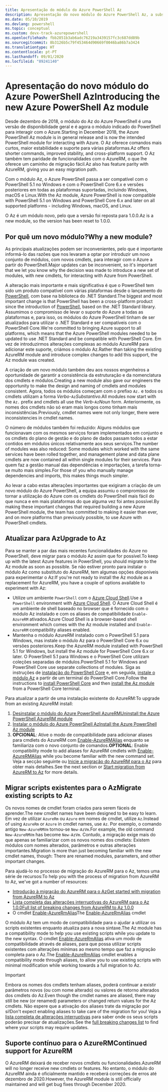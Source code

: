 ```yaml
---
title: Apresentação do módulo do Azure PowerShell Az
description: Apresentação do novo módulo do Azure PowerShell Az, a substituição do módulo AzureRM.
ms.date: 05/10/2019
ms.devlang: powershell
ms.topic: conceptual
ms.custom: devx-track-azurepowershell
ms.openlocfilehash: fbb2851b3ab6adc76219a3439157fc3c687dd89b
ms.sourcegitcommit: 8b3126b5c79f453464d90669f0046ba86b7a3424
ms.translationtype: HT
ms.contentlocale: pt-PT
ms.lasthandoff: 09/01/2020
ms.locfileid: "89241140"
---
```

# <a name="introducing-the-new-azure-powershell-az-module"></a><span data-ttu-id="b1315-103">Apresentação do novo módulo do Azure PowerShell Az</span><span class="sxs-lookup"><span data-stu-id="b1315-103">Introducing the new Azure PowerShell Az module</span></span>

<span data-ttu-id="b1315-104">Desde dezembro de 2018, o módulo do Az do Azure PowerShell é uma versão de disponibilidade geral e é agora o módulo indicado do PowerShell para interagir com o Azure.</span><span class="sxs-lookup"><span data-stu-id="b1315-104">Starting in December 2018, the Azure PowerShell Az module is in general release and is now the intended PowerShell module for interacting with Azure.</span></span> <span data-ttu-id="b1315-105">O Az oferece comandos mais curtos, maior estabilidade e suporte para várias plataformas.</span><span class="sxs-lookup"><span data-stu-id="b1315-105">Az offers shorter commands, improved stability, and cross-platform support.</span></span> <span data-ttu-id="b1315-106">O Az também tem paridade de funcionalidades com o AzureRM, o que lhe oferece um caminho de migração fácil.</span><span class="sxs-lookup"><span data-stu-id="b1315-106">Az also has feature parity with AzureRM, giving you an easy migration path.</span></span>

<span data-ttu-id="b1315-107">Com o módulo Az, o Azure PowerShell passa a ser compatível com o PowerShell 5.1 no Windows e com o PowerShell Core 6.x e versões posteriores em todas as plataformas suportadas, incluindo Windows, macOS e Linux.</span><span class="sxs-lookup"><span data-stu-id="b1315-107">With the Az module, Azure PowerShell is now compatible with PowerShell 5.1 on Windows and PowerShell Core 6.x and later on all supported platforms - including Windows, macOS, and Linux.</span></span>

<span data-ttu-id="b1315-108">O Az é um módulo novo, pelo que a versão foi reposta para 1.0.0.</span><span class="sxs-lookup"><span data-stu-id="b1315-108">Az is a new module, so the version has been reset to 1.0.0.</span></span>

## <a name="why-a-new-module"></a><span data-ttu-id="b1315-109">Por quê um novo módulo?</span><span class="sxs-lookup"><span data-stu-id="b1315-109">Why a new module?</span></span>

<span data-ttu-id="b1315-110">As principais atualizações podem ser inconvenientes, pelo que é importante informá-lo das razões que nos levaram a optar por introduzir um novo conjunto de módulos, com novos cmdlets, para interagir com o Azure a partir do PowerShell.</span><span class="sxs-lookup"><span data-stu-id="b1315-110">Major updates can be inconvenient, so it's important that we let you know why the decision was made to introduce a new set of modules, with new cmdlets, for interacting with Azure from PowerShell.</span></span>

<span data-ttu-id="b1315-111">A alteração mais importante e mais significativa é que o PowerShell tem sido um produto compatível com várias plataformas desde o lançamento do [PowerShell](/powershell/scripting/overview), com base na biblioteca do .NET Standard.</span><span class="sxs-lookup"><span data-stu-id="b1315-111">The biggest and most important change is that PowerShell has been a cross-platform product since the introduction of [PowerShell](/powershell/scripting/overview), based on the .NET Standard library.</span></span>
<span data-ttu-id="b1315-112">Assumimos o compromisso de levar o suporte do Azure a todas as plataformas e, para isso, os módulos do Azure PowerShell tinham de ser atualizados para utilizar o .NET Standard e ser compatíveis com o PowerShell Core.</span><span class="sxs-lookup"><span data-stu-id="b1315-112">We're committed to bringing Azure support to all platforms, which means that the Azure PowerShell modules needed to be updated to use .NET Standard and be compatible with PowerShell Core.</span></span> <span data-ttu-id="b1315-113">Em vez de introduzirmos alterações complexas ao módulo AzureRM para adicionar este suporte, criámos o módulo Az.</span><span class="sxs-lookup"><span data-stu-id="b1315-113">Rather than taking the existing AzureRM module and introduce complex changes to add this support, the Az module was created.</span></span>

<span data-ttu-id="b1315-114">A criação de um novo módulo também deu aos nossos engenheiros a oportunidade de garantir a consistência da estruturação e da nomenclatura dos cmdlets e módulos.</span><span class="sxs-lookup"><span data-stu-id="b1315-114">Creating a new module also gave our engineers the opportunity to make the design and naming of cmdlets and modules consistent.</span></span> <span data-ttu-id="b1315-115">Agora, todos os módulos começam com o prefixo `Az.` e todos os cmdlets utilizam a forma _Verbo_-`Az`_Substantivo_.</span><span class="sxs-lookup"><span data-stu-id="b1315-115">All modules now start with the `Az.` prefix and cmdlets all use the _Verb_-`Az`_Noun_ form.</span></span> <span data-ttu-id="b1315-116">Anteriormente, os nomes dos cmdlets não só eram mais longos como tinham mais inconsistências.</span><span class="sxs-lookup"><span data-stu-id="b1315-116">Previously, cmdlet names were not only longer, there were inconsistencies in cmdlet names.</span></span>

<span data-ttu-id="b1315-117">O número de módulos também foi reduzido: Alguns módulos que funcionavam com os mesmos serviços foram implementados em conjunto e os cmdlets do plano de gestão e do plano de dados passam todos a estar contidos em módulos únicos relativamente aos seus serviços.</span><span class="sxs-lookup"><span data-stu-id="b1315-117">The number of modules was also reduced: Some modules which worked with the same services have been rolled together, and management plane and data plane cmdlets are now contained all within single modules for their services.</span></span> <span data-ttu-id="b1315-118">Para quem faz a gestão manual das dependências e importações, a tarefa torna-se muito mais simples.</span><span class="sxs-lookup"><span data-stu-id="b1315-118">For those of you who manually manage dependencies and imports, this makes things much simpler.</span></span>

<span data-ttu-id="b1315-119">Ao levar a cabo estas alterações importantes que exigiram a criação de um novo módulo do Azure PowerShell, a equipa assumiu o compromisso de tornar a utilização do Azure com os cmdlets do PowerShell mais fácil do que nunca e em mais plataformas do que alguma vez foi antes possível.</span><span class="sxs-lookup"><span data-stu-id="b1315-119">By making these important changes that required building a new Azure PowerShell module, the team has committed to making it easier than ever, and on more platforms than previously possible, to use Azure with PowerShell cmdlets.</span></span>

## <a name="upgrade-to-az"></a><span data-ttu-id="b1315-120">Atualizar para Az</span><span class="sxs-lookup"><span data-stu-id="b1315-120">Upgrade to Az</span></span>

<span data-ttu-id="b1315-121">Para se manter a par das mais recentes funcionalidades do Azure no PowerShell, deve migrar para o módulo Az assim que for possível.</span><span class="sxs-lookup"><span data-stu-id="b1315-121">To keep up with the latest Azure features in PowerShell, you should migrate to the Az module as soon as possible.</span></span> <span data-ttu-id="b1315-122">Se não estiver pronto para instalar o módulo Az como substituto do AzureRM, tem algumas opções disponíveis para experimentar o Az:</span><span class="sxs-lookup"><span data-stu-id="b1315-122">If you're not ready to install the Az module as a replacement for AzureRM, you have a couple of options available to experiment with Az:</span></span>

* <span data-ttu-id="b1315-123">Utilize um ambiente `PowerShell` com o [Azure Cloud Shell](/azure/cloud-shell/overview).</span><span class="sxs-lookup"><span data-stu-id="b1315-123">Use a `PowerShell` environment with [Azure Cloud Shell](/azure/cloud-shell/overview).</span></span> <span data-ttu-id="b1315-124">O Azure Cloud Shell é um ambiente de shell baseado no browser que é fornecido com o módulo Az instalado e com os aliases de compatibilidade `Enable-AzureRM` ativados.</span><span class="sxs-lookup"><span data-stu-id="b1315-124">Azure Cloud Shell is a browser-based shell environment which comes with the Az module installed and `Enable-AzureRM` compatibility aliases enabled.</span></span>
* <span data-ttu-id="b1315-125">Mantenha o módulo AzureRM instalado com o PowerShell 5.1 para Windows, mas instale o módulo Az para o PowerShell Core 6.x ou versões posteriores.</span><span class="sxs-lookup"><span data-stu-id="b1315-125">Keep the AzureRM module installed with PowerShell 5.1 for Windows, but install the Az module for PowerShell Core 6.x or later.</span></span> <span data-ttu-id="b1315-126">O PowerShell 5.1 para Windows e o PowerShell Core utilizam coleções separadas de módulos.</span><span class="sxs-lookup"><span data-stu-id="b1315-126">PowerShell 5.1 for Windows and PowerShell Core use separate collections of modules.</span></span> <span data-ttu-id="b1315-127">Siga as instruções de [instalação do PowerShell Core](/powershell/scripting/install/installing-powershell-core-on-windows) e, em seguida, [instale o módulo Az](install-az-ps.md) a partir de um terminal do PowerShell Core.</span><span class="sxs-lookup"><span data-stu-id="b1315-127">Follow the instructions to [install PowerShell Core](/powershell/scripting/install/installing-powershell-core-on-windows) and then [install the Az module](install-az-ps.md) from a PowerShell Core terminal.</span></span>

<span data-ttu-id="b1315-128">Para atualizar a partir de uma instalação existente do AzureRM:</span><span class="sxs-lookup"><span data-stu-id="b1315-128">To upgrade from an existing AzureRM install:</span></span>

1. [<span data-ttu-id="b1315-129">Desinstalar o módulo do Azure PowerShell AzureRM</span><span class="sxs-lookup"><span data-stu-id="b1315-129">Uninstall the Azure PowerShell AzureRM module</span></span>](/powershell/azure/uninstall-az-ps#uninstall-the-azurerm-module)
2. [<span data-ttu-id="b1315-130">Instalar o módulo do Azure PowerShell Az</span><span class="sxs-lookup"><span data-stu-id="b1315-130">Install the Azure PowerShell Az module</span></span>](install-az-ps.md)
3. <span data-ttu-id="b1315-131">**OPCIONAL**: Ative o modo de compatibilidade para adicionar aliases para cmdlets do AzureRM com [Enable-AzureRMAlias](/powershell/module/az.accounts/enable-azurermalias) enquanto se familiariza com o novo conjunto de comandos.</span><span class="sxs-lookup"><span data-stu-id="b1315-131">**OPTIONAL**: Enable compatibility mode to add aliases for AzureRM cmdlets with [Enable-AzureRMAlias](/powershell/module/az.accounts/enable-azurermalias) while you become familiar with the new command set.</span></span> <span data-ttu-id="b1315-132">Veja a secção seguinte ou [Inicie a migração do AzureRM para o Az](migrate-from-azurerm-to-az.md) para obter mais detalhes.</span><span class="sxs-lookup"><span data-stu-id="b1315-132">See the next section or [Start migration from AzureRM to Az](migrate-from-azurerm-to-az.md) for more details.</span></span>

## <a name="migrate-existing-scripts-to-az"></a><span data-ttu-id="b1315-133">Migrar scripts existentes para o Az</span><span class="sxs-lookup"><span data-stu-id="b1315-133">Migrate existing scripts to Az</span></span>

<span data-ttu-id="b1315-134">Os novos nomes de cmdlet foram criados para serem fáceis de aprender.</span><span class="sxs-lookup"><span data-stu-id="b1315-134">The new cmdlet names have been designed to be easy to learn.</span></span> <span data-ttu-id="b1315-135">Em vez de utilizar `AzureRm` ou `Azure` em nomes de cmdlet, utilize `Az`.</span><span class="sxs-lookup"><span data-stu-id="b1315-135">Instead of using `AzureRm` or `Azure` in cmdlet names, use `Az`.</span></span> <span data-ttu-id="b1315-136">Por exemplo, o comando antigo `New-AzureRMVm` tornou-se `New-AzVm`.</span><span class="sxs-lookup"><span data-stu-id="b1315-136">For example, the old command `New-AzureRMVm` has become `New-AzVm`.</span></span>
<span data-ttu-id="b1315-137">Contudo, a migração exige mais do que apenas se familiarizar com os novos nomes dos cmdlets: Existem módulos com nomes alterados, parâmetros e outras alterações importantes.</span><span class="sxs-lookup"><span data-stu-id="b1315-137">Migration is more than just becoming familiar with the new cmdlet names, though: There are renamed modules, parameters, and other important changes.</span></span>

<span data-ttu-id="b1315-138">Para ajudá-lo no processo de migração do AzureRM para o Az, temos uma série de recursos:</span><span class="sxs-lookup"><span data-stu-id="b1315-138">To help you with the process of migration from AzureRM to Az, we've got a number of resources:</span></span>

* [<span data-ttu-id="b1315-139">Introdução à migração do AzureRM para o Az</span><span class="sxs-lookup"><span data-stu-id="b1315-139">Get started with migration from AzureRM to Az</span></span>](migrate-from-azurerm-to-az.md)
* [<span data-ttu-id="b1315-140">Lista completa das alterações interruptivas do AzureRM para o Az 1.0.0</span><span class="sxs-lookup"><span data-stu-id="b1315-140">Full list of breaking changes from AzureRM to Az 1.0.0</span></span>](migrate-az-1.0.0.md)
* <span data-ttu-id="b1315-141">O cmdlet [Enable-AzureRmAlias](/powershell/module/az.accounts/enable-azurermalias)</span><span class="sxs-lookup"><span data-stu-id="b1315-141">The [Enable-AzureRmAlias](/powershell/module/az.accounts/enable-azurermalias) cmdlet</span></span>

<span data-ttu-id="b1315-142">O módulo Az tem um modo de compatibilidade para o ajudar a utilizar os scripts existentes enquanto atualiza para a nova sintaxe.</span><span class="sxs-lookup"><span data-stu-id="b1315-142">The Az module has a compatibility mode to help you use existing scripts while you update to the new syntax.</span></span> <span data-ttu-id="b1315-143">O cmdlet [Enable-AzureRmAlias](/powershell/module/az.accounts/enable-azurermalias) ativa um modo de compatibilidade através de aliases, para que possa utilizar scripts existentes com alterações mínimas ao mesmo tempo que faz a migração completa para o Az.</span><span class="sxs-lookup"><span data-stu-id="b1315-143">The [Enable-AzureRmAlias](/powershell/module/az.accounts/enable-azurermalias) cmdlet enables a compatibility mode through aliases, to allow you to use existing scripts with minimal modification while working towards a full migration to Az.</span></span>

> [!IMPORTANT]
> <span data-ttu-id="b1315-144">Embora os nomes dos cmdlets tenham aliases, poderá continuar a existir parâmetros novos (ou com nome alterado) ou valores de retorno alterados dos cmdlets do Az.</span><span class="sxs-lookup"><span data-stu-id="b1315-144">Even though the cmdlet names are aliased, there may still be new (or renamed) parameters or changed return values for the Az cmdlets.</span></span> <span data-ttu-id="b1315-145">Não espere que a ativação dos aliases trate da migração por si!</span><span class="sxs-lookup"><span data-stu-id="b1315-145">Don't expect enabling aliases to take care of the migration for you!</span></span> <span data-ttu-id="b1315-146">Veja a [lista completa de alterações interruptivas](migrate-az-1.0.0.md) para saber onde os seus scripts poderão precisar de atualizações.</span><span class="sxs-lookup"><span data-stu-id="b1315-146">See the [full breaking changes list](migrate-az-1.0.0.md) to find where your scripts may require updates.</span></span>

## <a name="continued-support-for-azurerm"></a><span data-ttu-id="b1315-147">Suporte contínuo para o AzureRM</span><span class="sxs-lookup"><span data-stu-id="b1315-147">Continued support for AzureRM</span></span>

<span data-ttu-id="b1315-148">O AzureRM deixará de receber novos cmdlets ou funcionalidades.</span><span class="sxs-lookup"><span data-stu-id="b1315-148">AzureRM will no longer receive new cmdlets or features.</span></span> <span data-ttu-id="b1315-149">No entanto, o módulo do AzureRM ainda é oficialmente mantido e receberá correções de erros até dezembro de 2020.</span><span class="sxs-lookup"><span data-stu-id="b1315-149">However, the AzureRM module is still officially maintained and will get bug fixes through December 2020.</span></span>

